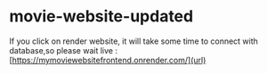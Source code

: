 # movie-website-updated
If you click on render website, it will take some time to connect with database,so please wait
live :[https://mymoviewebsitefrontend.onrender.com/](url)
